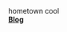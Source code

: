 <div style="width: 100%; text-algin: center;">hometown cool</div>
<a href="https://juejin.cn/user/4116184668057390"><b>Blog</b></a>
